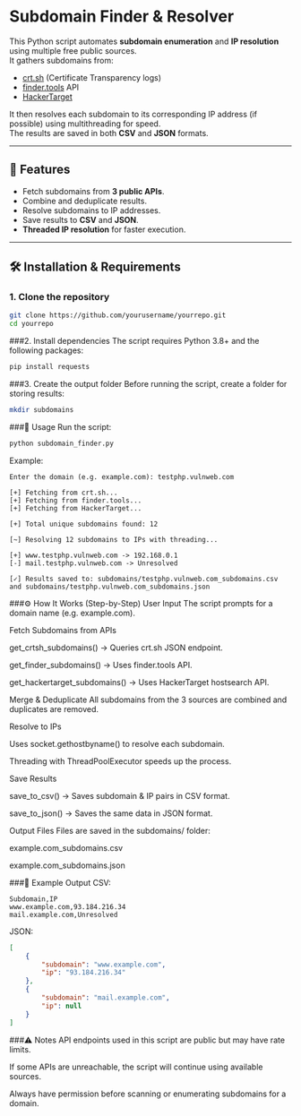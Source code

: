 # Subdomain Finder & Resolver

This Python script automates **subdomain enumeration** and **IP resolution** using multiple free public sources.  
It gathers subdomains from:

- [crt.sh](https://crt.sh) (Certificate Transparency logs)
- [finder.tools](https://finder.tools) API
- [HackerTarget](https://hackertarget.com)

It then resolves each subdomain to its corresponding IP address (if possible) using multithreading for speed.  
The results are saved in both **CSV** and **JSON** formats.

---

## 📌 Features
- Fetch subdomains from **3 public APIs**.
- Combine and deduplicate results.
- Resolve subdomains to IP addresses.
- Save results to **CSV** and **JSON**.
- **Threaded IP resolution** for faster execution.

---

## 🛠️ Installation & Requirements

### 1. Clone the repository
```bash
git clone https://github.com/yourusername/yourrepo.git
cd yourrepo
```
###2. Install dependencies
The script requires Python 3.8+ and the following packages:

```bash
pip install requests
```

###3. Create the output folder
Before running the script, create a folder for storing results:

```bash
mkdir subdomains
```

###🚀 Usage
Run the script:

```bash
python subdomain_finder.py
```
Example:

```less
Enter the domain (e.g. example.com): testphp.vulnweb.com

[+] Fetching from crt.sh...
[+] Fetching from finder.tools...
[+] Fetching from HackerTarget...

[+] Total unique subdomains found: 12

[~] Resolving 12 subdomains to IPs with threading...

[+] www.testphp.vulnweb.com -> 192.168.0.1
[-] mail.testphp.vulnweb.com -> Unresolved

[✓] Results saved to: subdomains/testphp.vulnweb.com_subdomains.csv and subdomains/testphp.vulnweb.com_subdomains.json
```

###⚙️ How It Works (Step-by-Step)
User Input
The script prompts for a domain name (e.g. example.com).

Fetch Subdomains from APIs

get_crtsh_subdomains() → Queries crt.sh JSON endpoint.

get_finder_subdomains() → Uses finder.tools API.

get_hackertarget_subdomains() → Uses HackerTarget hostsearch API.

Merge & Deduplicate
All subdomains from the 3 sources are combined and duplicates are removed.

Resolve to IPs

Uses socket.gethostbyname() to resolve each subdomain.

Threading with ThreadPoolExecutor speeds up the process.

Save Results

save_to_csv() → Saves subdomain & IP pairs in CSV format.

save_to_json() → Saves the same data in JSON format.

Output Files
Files are saved in the subdomains/ folder:

example.com_subdomains.csv

example.com_subdomains.json

###📂 Example Output
CSV:

```csv
Subdomain,IP
www.example.com,93.184.216.34
mail.example.com,Unresolved
```

JSON:

```json
[
    {
        "subdomain": "www.example.com",
        "ip": "93.184.216.34"
    },
    {
        "subdomain": "mail.example.com",
        "ip": null
    }
]
```

###⚠️ Notes
API endpoints used in this script are public but may have rate limits.

If some APIs are unreachable, the script will continue using available sources.

Always have permission before scanning or enumerating subdomains for a domain.
